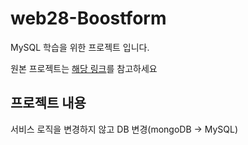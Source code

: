 # web28-Boostform

MySQL 학습을 위한 프로젝트 입니다.

원본 프로젝트는 [해당 링크](https://github.com/boostcampwm-2022/web28-Boostform)를 참고하세요

## 프로젝트 내용

서비스 로직을 변경하지 않고 DB 변경(mongoDB -> MySQL)
